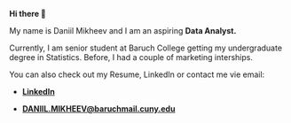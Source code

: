 **Hi there 👋**

My name is Daniil Mikheev and I am an aspiring **Data Analyst.**

Currently, I am senior student at Baruch College getting my undergraduate degree in Statistics.
Before, I had a couple of marketing interships.

You can also check out my Resume, LinkedIn or contact me vie email:

- **[LinkedIn](https://www.linkedin.com/in/daniil-mikheev/)**

- **[DANIIL.MIKHEEV@baruchmail.cuny.edu](mailto:DANIIL.MIKHEEV@baruchmail.cuny.edu)**
